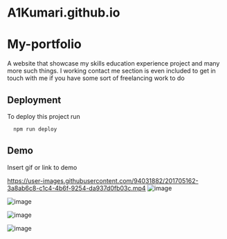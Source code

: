 # A1Kumari.github.io

# My-portfolio

A website that showcase my skills education experience project
and many more such things.
I working contact me section is even included to get in touch with me 
if you have some sort of freelancing work to do 


## Deployment

To deploy this project run

```bash
  npm run deploy
```


## Demo

Insert gif or link to demo





https://user-images.githubusercontent.com/94031882/201705162-3a8ab6c8-c1c4-4b6f-9254-da937d0fb03c.mp4
![image](https://user-images.githubusercontent.com/94031882/201709626-5899b256-c95b-4ea2-8062-e1291d0249d0.png)


![image](https://user-images.githubusercontent.com/94031882/201706638-69a4eb48-3227-4ca8-9f56-e13895b9e1bb.png)

![image](https://user-images.githubusercontent.com/94031882/201706456-8ea2025f-8bf4-4d12-86a0-020802ab35e7.png)

![image](https://user-images.githubusercontent.com/94031882/201706138-a4981254-bfe3-449a-af7f-3e8cecdab7b0.png)
